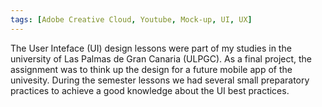 ```yaml
---
tags: [Adobe Creative Cloud, Youtube, Mock-up, UI, UX]
---
```


The User Inteface (UI) design lessons were part of my studies in the university of Las Palmas de Gran Canaria (ULPGC). As a final project, the assignment was to think up the design for a future mobile app of the univesity. During the semester lessons we had several small preparatory practices to achieve a good knowledge about the UI best practices.
